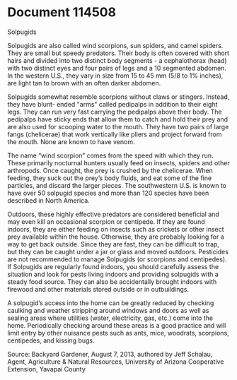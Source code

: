 # Document 114508

Solpugids

Solpugids are also called wind scorpions, sun spiders, and camel spiders. They are small but
speedy predators. Their body is often covered with short hairs and divided into two distinct body
segments - a cephalothorax (head) with two distinct eyes and four pairs of legs and a 10
segmented abdomen. In the western U.S., they vary in size from 15 to 45 mm (5/8 to 1%
inches), are light tan to brown with an often darker abdomen.

Solpugids somewhat resemble scorpions without claws or stingers. Instead, they have blunt-
ended "arms" called pedipalps in addition to their eight legs. They can run very fast carrying the
pedipalps above their body. The pedipalps have sticky ends that allow them to catch and hold
their prey and are also used for scooping water to the mouth. They have two pairs of large fangs
(chelicerae) that work vertically like pliers and project forward from the mouth. None are known
to have venom.

The name “wind scorpion” comes from the speed with which they run. These primarily nocturnal
hunters usually feed on insects, spiders and other arthropods. Once caught, the prey is crushed
by the chelicerae. When feeding, they suck out the prey’s body fluids, and eat some of the fine
particles, and discard the larger pieces. The southwestern U.S. is known to have over 50
solpugid species and more than 120 species have been described in North America.

Outdoors, these highly effective predators are considered beneficial and may even kill an
occasional scorpion or centipede. If they are found indoors, they are either feeding on insects
such as crickets or other insect prey available within the house. Otherwise, they are probably
looking for a way to get back outside. Since they are fast, they can be difficult to trap, but they
can be caught under a jar or glass and moved outdoors. Pesticides are not recommended to
manage Solpugids (or scorpions and centipedes). If Solpugids are regularly found indoors, you
should carefully assess the situation and look for pests living indoors and providing solpugids
with a steady food source. They can also be accidentally brought indoors with firewood and
other materials stored outside or in outbuildings.

A solpugid’s access into the home can be greatly reduced by checking caulking and weather
stripping around windows and doors as well as sealing areas where utilities (water, electricity,
gas, etc.) come into the home. Periodically checking around these areas is a good practice and
will limit entry by other nuisance pests such as ants, mice, woodrats, scorpions, centipedes, and
kissing bugs.

Source: Backyard Gardener, August 7, 2013, authored by Jeff Schalau, Agent, Agriculture & Natural
Resources, University of Arizona Cooperative Extension, Yavapai County